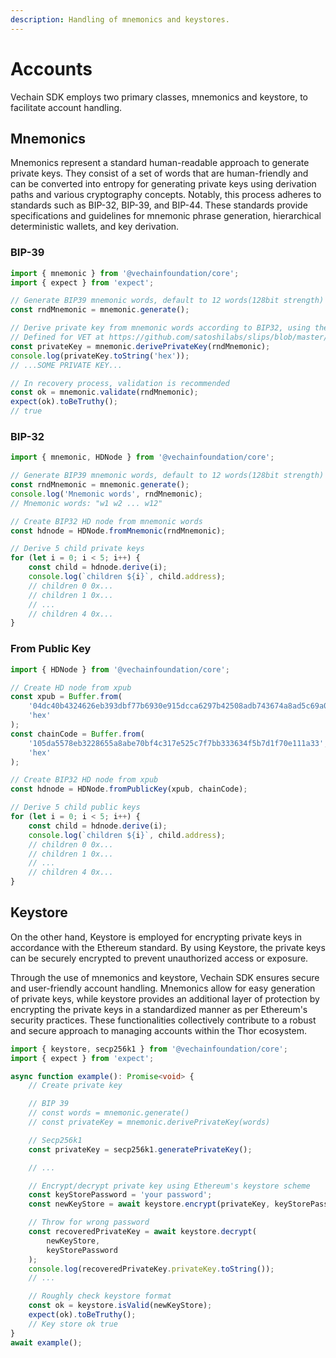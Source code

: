 ```yaml
---
description: Handling of mnemonics and keystores.
---
```


# Accounts

Vechain SDK employs two primary classes, mnemonics and keystore, to facilitate account handling.

## Mnemonics

Mnemonics represent a standard human-readable approach to generate private keys. They consist of a set of words that are human-friendly and can be converted into entropy for generating private keys using derivation paths and various cryptography concepts. Notably, this process adheres to standards such as BIP-32, BIP-39, and BIP-44. These standards provide specifications and guidelines for mnemonic phrase generation, hierarchical deterministic wallets, and key derivation.

### BIP-39

```typescript { name=bip39, category=example }
import { mnemonic } from '@vechainfoundation/core';
import { expect } from 'expect';

// Generate BIP39 mnemonic words, default to 12 words(128bit strength)
const rndMnemonic = mnemonic.generate();

// Derive private key from mnemonic words according to BIP32, using the path `m/44'/818'/0'/0`.
// Defined for VET at https://github.com/satoshilabs/slips/blob/master/slip-0044.md
const privateKey = mnemonic.derivePrivateKey(rndMnemonic);
console.log(privateKey.toString('hex'));
// ...SOME PRIVATE KEY...

// In recovery process, validation is recommended
const ok = mnemonic.validate(rndMnemonic);
expect(ok).toBeTruthy();
// true

```

### BIP-32

```typescript { name=bip32, category=example }
import { mnemonic, HDNode } from '@vechainfoundation/core';

// Generate BIP39 mnemonic words, default to 12 words(128bit strength)
const rndMnemonic = mnemonic.generate();
console.log('Mnemonic words', rndMnemonic);
// Mnemonic words: "w1 w2 ... w12"

// Create BIP32 HD node from mnemonic words
const hdnode = HDNode.fromMnemonic(rndMnemonic);

// Derive 5 child private keys
for (let i = 0; i < 5; i++) {
    const child = hdnode.derive(i);
    console.log(`children ${i}`, child.address);
    // children 0 0x...
    // children 1 0x...
    // ...
    // children 4 0x...
}

```

### From Public Key

```typescript { name=pubkey, category=example }
import { HDNode } from '@vechainfoundation/core';

// Create HD node from xpub
const xpub = Buffer.from(
    '04dc40b4324626eb393dbf77b6930e915dcca6297b42508adb743674a8ad5c69a046010f801a62cb945a6cb137a050cefaba0572429fc4afc57df825bfca2f219a',
    'hex'
);
const chainCode = Buffer.from(
    '105da5578eb3228655a8abe70bf4c317e525c7f7bb333634f5b7d1f70e111a33',
    'hex'
);

// Create BIP32 HD node from xpub
const hdnode = HDNode.fromPublicKey(xpub, chainCode);

// Derive 5 child public keys
for (let i = 0; i < 5; i++) {
    const child = hdnode.derive(i);
    console.log(`children ${i}`, child.address);
    // children 0 0x...
    // children 1 0x...
    // ...
    // children 4 0x...
}

```

## Keystore

On the other hand, Keystore is employed for encrypting private keys in accordance with the Ethereum standard. By using Keystore, the private keys can be securely encrypted to prevent unauthorized access or exposure.

Through the use of mnemonics and keystore, Vechain SDK ensures secure and user-friendly account handling. Mnemonics allow for easy generation of private keys, while keystore provides an additional layer of protection by encrypting the private keys in a standardized manner as per Ethereum's security practices. These functionalities collectively contribute to a robust and secure approach to managing accounts within the Thor ecosystem.

```typescript { name=keystore, category=example }
import { keystore, secp256k1 } from '@vechainfoundation/core';
import { expect } from 'expect';

async function example(): Promise<void> {
    // Create private key

    // BIP 39
    // const words = mnemonic.generate()
    // const privateKey = mnemonic.derivePrivateKey(words)

    // Secp256k1
    const privateKey = secp256k1.generatePrivateKey();

    // ...

    // Encrypt/decrypt private key using Ethereum's keystore scheme
    const keyStorePassword = 'your password';
    const newKeyStore = await keystore.encrypt(privateKey, keyStorePassword);

    // Throw for wrong password
    const recoveredPrivateKey = await keystore.decrypt(
        newKeyStore,
        keyStorePassword
    );
    console.log(recoveredPrivateKey.privateKey.toString());
    // ...

    // Roughly check keystore format
    const ok = keystore.isValid(newKeyStore);
    expect(ok).toBeTruthy();
    // Key store ok true
}
await example();

```

